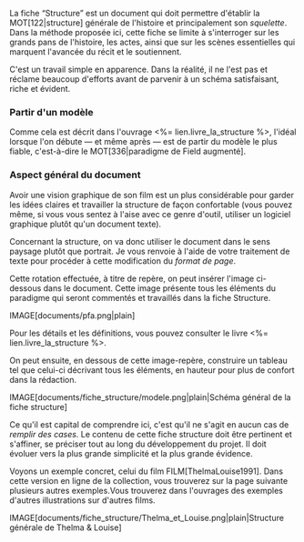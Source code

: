 <!-- Page: La fiche Structure -->


La fiche “Structure” est un document qui doit permettre d'établir la MOT[122|structure] générale de l'histoire et principalement son *squelette*. Dans la méthode proposée ici, cette fiche se limite à s'interroger sur les grands pans de l'histoire, les actes, ainsi que sur les scènes essentielles qui marquent l'avancée du récit et le soutiennent.

C'est un travail simple en apparence. Dans la réalité, il ne l'est pas et réclame beaucoup d'efforts avant de parvenir à un schéma satisfaisant, riche et évident.

### Partir d'un modèle

Comme cela est décrit dans l'ouvrage <%= lien.livre_la_structure %>, l'idéal lorsque l'on débute — et même après — est de partir du modèle le plus fiable, c'est-à-dire le MOT[336|paradigme de Field augmenté].

### Aspect général du document

Avoir une vision graphique de son film est un plus considérable pour garder les idées claires et travailler la structure de façon confortable (vous pouvez même, si vous vous sentez à l'aise avec ce genre d'outil, utiliser un logiciel graphique plutôt qu'un document texte).

Concernant la structure, on va donc utiliser le document dans le sens paysage plutôt que portrait. Je vous renvoie à l'aide de votre traitement de texte pour procéder à cette modification du *format de page*.

Cette rotation effectuée, à titre de repère, on peut insérer l'image ci-dessous dans le document. Cette image présente tous les éléments du paradigme qui seront commentés et travaillés dans la fiche Structure.

IMAGE[documents/pfa.png|plain]

Pour les détails et les définitions, vous pouvez consulter le livre <%= lien.livre_la_structure %>.

On peut ensuite, en dessous de cette image-repère, construire un tableau tel que celui-ci décrivant tous les éléments, en hauteur pour plus de confort dans la rédaction.

IMAGE[documents/fiche_structure/modele.png|plain|Schéma général de la fiche structure]


Ce qu'il est capital de comprendre ici, c'est qu'il ne s'agit en aucun cas de *remplir des cases*. Le contenu de cette fiche structure doit être pertinent et s'affiner, se préciser tout au long du développement du projet. Il doit évoluer vers la plus grande simplicité et la plus grande évidence.

Voyons un exemple concret, celui du film FILM[ThelmaLouise1991]. <webonly>Dans cette version en ligne de la collection, vous trouverez sur la page suivante plusieurs autres exemples.</webonly><paperonly>Vous trouverez dans l'ouvrages des exemples d'autres illustrations sur d'autres films.</paperonly>

IMAGE[documents/fiche_structure/Thelma_et_Louise.png|plain|Structure générale de Thelma & Louise]